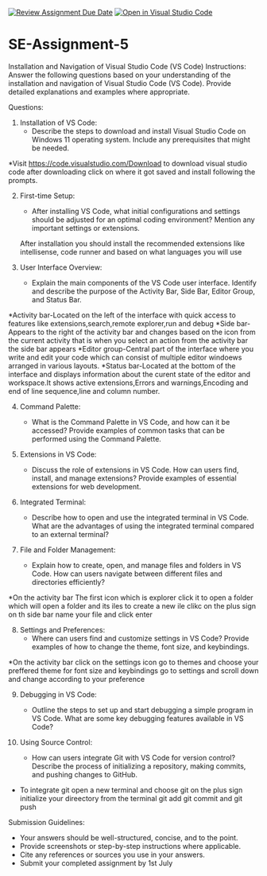 [![Review Assignment Due Date](https://classroom.github.com/assets/deadline-readme-button-22041afd0340ce965d47ae6ef1cefeee28c7c493a6346c4f15d667ab976d596c.svg)](https://classroom.github.com/a/XoLGRbHq)
[![Open in Visual Studio Code](https://classroom.github.com/assets/open-in-vscode-2e0aaae1b6195c2367325f4f02e2d04e9abb55f0b24a779b69b11b9e10269abc.svg)](https://classroom.github.com/online_ide?assignment_repo_id=15280473&assignment_repo_type=AssignmentRepo)
# SE-Assignment-5
Installation and Navigation of Visual Studio Code (VS Code)
 Instructions:
Answer the following questions based on your understanding of the installation and navigation of Visual Studio Code (VS Code). Provide detailed explanations and examples where appropriate.

 Questions:

1. Installation of VS Code:
   - Describe the steps to download and install Visual Studio Code on Windows 11 operating system. Include any prerequisites that might be needed.
  
  *Visit https://code.visualstudio.com/Download to download visual studio code after downloading click on where it got saved and install following the prompts.


2. First-time Setup:
   - After installing VS Code, what initial configurations and settings should be adjusted for an optimal coding environment? Mention any important settings or extensions.

   After installation you should install the recommended extensions like intellisense, code runner and based on what languages you will use 

3. User Interface Overview:
   - Explain the main components of the VS Code user interface. Identify and describe the purpose of the Activity Bar, Side Bar, Editor Group, and Status Bar.

*Activity bar-Located on the left of the interface with quick access to features like extensions,search,remote explorer,run and debug
*Side bar-Appears to the right of the activity bar and changes based on the icon from the current activity that is when you select an action from the activity bar the side bar appears
*Editor group-Central part of the interface where you write and edit your code which can consist of multiple editor windoews arranged in various layouts.
*Status bar-Located at the bottom of the interface and displays information about the curent state of the editor and workspace.It shows active extensions,Errors and warnings,Encoding and end of line sequence,line and column number.


4. Command Palette:
   - What is the Command Palette in VS Code, and how can it be accessed? Provide examples of common tasks that can be performed using the Command Palette.
   

5. Extensions in VS Code:
   - Discuss the role of extensions in VS Code. How can users find, install, and manage extensions? Provide examples of essential extensions for web development.

6. Integrated Terminal:
   - Describe how to open and use the integrated terminal in VS Code. What are the advantages of using the integrated terminal compared to an external terminal?
   

7. File and Folder Management:
   - Explain how to create, open, and manage files and folders in VS Code. How can users navigate between different files and directories efficiently?

*On the activity bar The first icon which is explorer click it to open a folder which will open a folder and its iles to create a new ile clikc on the plus sign on th side bar name your file and click enter

8. Settings and Preferences:
   - Where can users find and customize settings in VS Code? Provide examples of how to change the theme, font size, and keybindings.

*On the activity bar click on the settings icon go to themes and choose your preffered theme for font size and keybindings go to settings and scroll down and change according to your preference

9. Debugging in VS Code:
   - Outline the steps to set up and start debugging a simple program in VS Code. What are some key debugging features available in VS Code?

10. Using Source Control:
    - How can users integrate Git with VS Code for version control? Describe the process of initializing a repository, making commits, and pushing changes to GitHub.

   * To integrate git open a new terminal and choose git on the plus sign initialize your direectory from the terminal git add git commit and git push

 Submission Guidelines:
- Your answers should be well-structured, concise, and to the point.
- Provide screenshots or step-by-step instructions where applicable.
- Cite any references or sources you use in your answers.
- Submit your completed assignment by 1st July 

